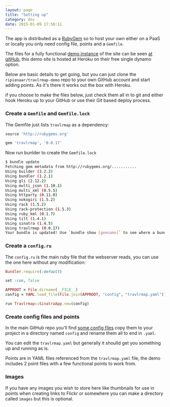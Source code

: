 ```yaml
---
layout: page
title: "Setting up"
category: doc
date: 2015-01-09 17:50:11
---
```


The app is distributed as a [RubyGem](http://rubygems.org/gems/travlrmap) so to host your own either on a PaaS or locally you only need config file, points and a ```Gemfile```.

The files for a fully functional [demo instance](https://github.com/ripienaar/travlrmap-demo) of the site can be seen [at gitHub](https://github.com/ripienaar/travlrmap-demo), this demo site is hosted at Heroku on their free single dynamo option.

Below are basic details to get going, but you can just clone the ```ripienaar/travlrmap-demo``` repo to your own GitHub account and start adding points.  As it's there it works out the box with Heroku.

if you choose to make the files below, just check them all in to git and either hook Heroku up to your GitHub or use their Git based deploy process.

### Create a ```Gemfile``` and ```Gemfile.lock```

The Gemfile just lists ```travlrmap``` as a dependency:

```ruby
source 'http://rubygems.org'

gem 'travlrmap', '0.0.17'
```

Now run bunlder to create the ```Gemfile.lock```

```bash
$ bundle update
Fetching gem metadata from http://rubygems.org/...........
Using builder (3.2.2)
Using bundler (1.2.1)
Using gli (2.12.2)
Using multi_json (1.10.1)
Using multi_xml (0.5.5)
Using httparty (0.11.0)
Using nokogiri (1.5.2)
Using rack (1.5.2)
Using rack-protection (1.5.3)
Using ruby_kml (0.1.7)
Using tilt (1.4.1)
Using sinatra (1.4.5)
Using travlrmap (0.0.17)
Your bundle is updated! Use `bundle show [gemname]` to see where a bundled gem is installed.
```

### Create a ```config.ru```

The ```config.ru``` is the main ruby file that the webserver reads, you can use the one here without any modification:

```ruby
Bundler.require(:default)

set :run, false

APPROOT = File.dirname(__FILE__)
config = YAML.load_file(File.join(APPROOT, "config", "travlrmap.yaml"))

run Travlrmap::SinatraApp.new(config)
```

### Create config files and points

In the main GitHub repo you'll find [some config files](https://github.com/ripienaar/travlrmap/tree/master/config) copy them to your project in a directory named ```config``` and rename them all to end in ```.yaml```.

You can edit the ```travlrmap.yaml``` but generally it shoulld get you something up and running as is.

Points are in YAML files referenced from the ```travlrmap.yaml``` file, the demo includes 2 point files with a few functional points to work from.

### Images

If you have any images you wish to store here like thumbnails for use in points when creating links to Flickr or somewhere you can make a directory called ```images``` but this is optional.


